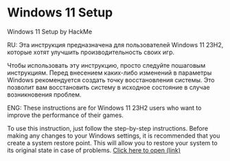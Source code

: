 # Windows 11 Setup
Windows 11 Setup by HackMe

RU:
Эта инструкция предназначена для пользователей Windows 11 23H2, которые хотят улучшить производительность своих игр.

Чтобы использовать эту инструкцию, просто следуйте пошаговым инструкциям. Перед внесением каких-либо изменений в параметры Windows рекомендуется создать точку восстановления системы. Это позволит вам восстановить систему в исходное состояние в случае возникновения проблем.


ENG:
These instructions are for Windows 11 23H2 users who want to improve the performance of their games.

To use this instruction, just follow the step-by-step instructions. Before making any changes to your Windows settings, it is recommended that you create a system restore point. This will allow you to restore your system to its original state in case of problems.
<a href="https://github.com/HackMeGG/windows11-setup/blob/main/readme-eng" class="button">Click here to open (link)</a>
